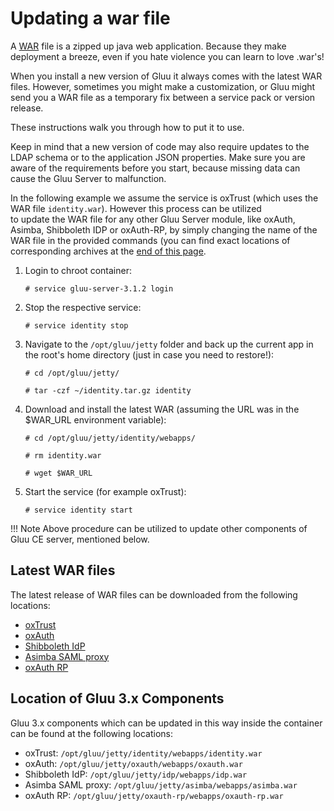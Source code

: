 # Updating a war file

A [WAR](https://en.wikipedia.org/wiki/WAR_(file_format)) file is a 
zipped up java web application. Because they make deployment a breeze,
even if you hate violence you can learn to love .war's!

When you install a new version of Gluu it always comes with the latest
WAR files. However, sometimes you might make a customization, or 
Gluu might send you a WAR file as a temporary fix between a
service pack or version release. 

These instructions walk you through how to put it to use. 

Keep in mind that a new version of code may also require updates to
the LDAP schema or to the application JSON properties. Make sure 
you are aware of the requirements before you start, because missing
data can cause the Gluu Server to malfunction.

In the following example we assume the service is oxTrust (which
uses the WAR file `identity.war`). However this process can be utilized  
to update the WAR file for any other Gluu Server module, like oxAuth, Asimba, 
Shibboleth IDP or oxAuth-RP, by simply changing the name of the WAR file in
the provided commands (you can find exact locations of
corresponding archives at the [end of this page](#latest-war-files).

1. Login to chroot container:  

    `# service gluu-server-3.1.2 login`
    
2. Stop the respective service:  

    `# service identity stop`
    
3. Navigate to the `/opt/gluu/jetty` folder and back up the current app in the root's home directory (just in case you need to restore!): 

    `# cd /opt/gluu/jetty/`
    
    `# tar -czf ~/identity.tar.gz identity`
    
4. Download and install the latest WAR (assuming the URL was in the $WAR_URL environment variable): 

    `# cd /opt/gluu/jetty/identity/webapps/`
    
    `# rm identity.war`
    
    `# wget $WAR_URL`
    
5. Start the service (for example oxTrust): 
    
    `# service identity start`

!!! Note
    Above procedure can be utilized to update other components of Gluu CE server, mentioned below.

## Latest WAR files

The latest release of WAR files can be downloaded from the following locations:

- [oxTrust](https://ox.gluu.org/maven/org/xdi/oxtrust-server/)
- [oxAuth](https://ox.gluu.org/maven/org/xdi/oxauth-server/)
- [Shibboleth IdP](https://ox.gluu.org/maven/org/xdi/oxshibbolethIdp/)
- [Asimba SAML proxy](https://ox.gluu.org/maven/org/asimba/asimba-wa/)
- [oxAuth RP](https://ox.gluu.org/maven/org/xdi/oxauth-rp/)

## Location of Gluu 3.x Components

Gluu 3.x components which can be updated in this way inside the container can be found at the following locations:

- oxTrust: `/opt/gluu/jetty/identity/webapps/identity.war`
- oxAuth: `/opt/gluu/jetty/oxauth/webapps/oxauth.war`
- Shibboleth IdP: `/opt/gluu/jetty/idp/webapps/idp.war`
- Asimba SAML proxy: `/opt/gluu/jetty/asimba/webapps/asimba.war`
- oxAuth RP: `/opt/gluu/jetty/oxauth-rp/webapps/oxauth-rp.war`
